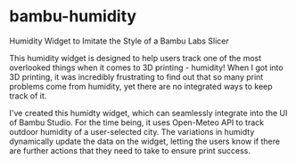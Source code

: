 # bambu-humidity
Humidity Widget to Imitate the Style of a Bambu Labs Slicer

This humidity widget is designed to help users track one of the most overlooked things when it comes to 3D printing - humidity! When I got into 3D printing, it was incredibly frustrating to find out that so many print problems come from humidity, yet there are no integrated ways to keep track of it.

I've created this humidty widget, which can seamlessly integrate into the UI of Bambu Studio. For the time being, it uses Open-Meteo API to track outdoor humidity of a user-selected city. The variations in humidty dynamically update the data on the widget, letting the users know if there are further actions that they need to take to ensure print success.
